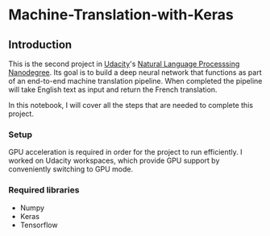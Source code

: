 # Machine-Translation-with-Keras

## Introduction

This is the second project in [Udacity](udacity.com)'s [Natural Language Processsing Nanodegree](https://www.udacity.com/course/natural-language-processing-nanodegree--nd892).
Its goal is to build a deep neural network that functions as part of an end-to-end machine translation pipeline. When completed the pipeline will take English text as input and return the French translation.

In this notebook, I will cover all the steps that are needed to complete this project.

### Setup

GPU acceleration is required in order for the project to run efficiently. I worked on Udacity workspaces, which provide GPU support by conveniently switching to GPU mode.

### Required libraries

- Numpy
- Keras
- Tensorflow
